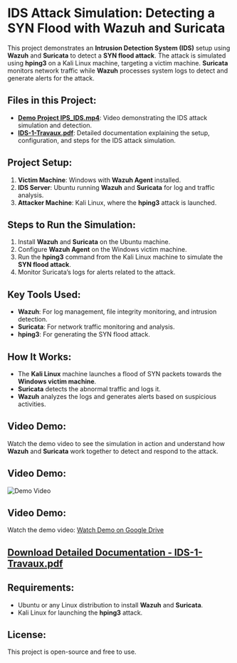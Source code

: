 # IDS Attack Simulation: Detecting a SYN Flood with Wazuh and Suricata

This project demonstrates an **Intrusion Detection System (IDS)** setup using **Wazuh** and **Suricata** to detect a **SYN flood attack**. The attack is simulated using **hping3** on a Kali Linux machine, targeting a victim machine. **Suricata** monitors network traffic while **Wazuh** processes system logs to detect and generate alerts for the attack.

## Files in this Project:
- **[Demo Project IPS_IDS.mp4](Demo_Project_IPS_IDS.mp4)**: Video demonstrating the IDS attack simulation and detection.
- **[IDS-1-Travaux.pdf](IDS-1-Travaux.pdf)**: Detailed documentation explaining the setup, configuration, and steps for the IDS attack simulation.

## Project Setup:
1. **Victim Machine**: Windows with **Wazuh Agent** installed.
2. **IDS Server**: Ubuntu running **Wazuh** and **Suricata** for log and traffic analysis.
3. **Attacker Machine**: Kali Linux, where the **hping3** attack is launched.

## Steps to Run the Simulation:
1. Install **Wazuh** and **Suricata** on the Ubuntu machine.
2. Configure **Wazuh Agent** on the Windows victim machine.
3. Run the **hping3** command from the Kali Linux machine to simulate the **SYN flood attack**.
4. Monitor Suricata’s logs for alerts related to the attack.

## Key Tools Used:
- **Wazuh**: For log management, file integrity monitoring, and intrusion detection.
- **Suricata**: For network traffic monitoring and analysis.
- **hping3**: For generating the SYN flood attack.

## How It Works:
- The **Kali Linux** machine launches a flood of SYN packets towards the **Windows victim machine**.
- **Suricata** detects the abnormal traffic and logs it.
- **Wazuh** analyzes the logs and generates alerts based on suspicious activities.

## Video Demo:
Watch the demo video to see the simulation in action and understand how **Wazuh** and **Suricata** work together to detect and respond to the attack.

## Video Demo:
![Demo Video](https://drive.google.com/uc?export=view&id=1YXdhdV0utL9DSgjkvrjXH4TTpMiwE4FD)

## Video Demo:
Watch the demo video: [Watch Demo on Google Drive](https://drive.google.com/file/d/1YXdhdV0utL9DSgjkvrjXH4TTpMiwE4FD/view?usp=sharing)


## [Download Detailed Documentation - IDS-1-Travaux.pdf](IDS-1-Travaux.pdf)

## Requirements:
- Ubuntu or any Linux distribution to install **Wazuh** and **Suricata**.
- Kali Linux for launching the **hping3** attack.

## License:
This project is open-source and free to use.
